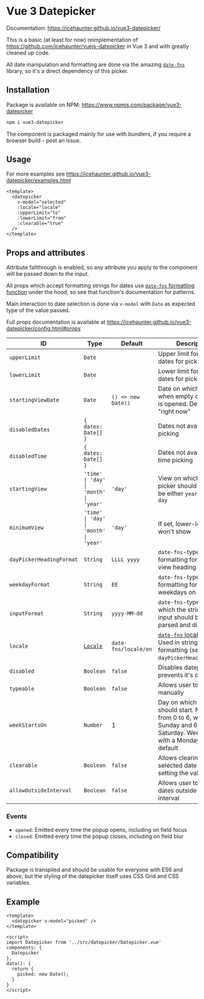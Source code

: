 # Vue 3 Datepicker

Documentation: https://icehaunter.github.io/vue3-datepicker/

This is a basic (at least for now) reimplementation of https://github.com/icehaunter/vuejs-datepicker in Vue 3 and with greatly cleaned up code.

All date manipulation and formatting are done via the amazing [`date-fns`](https://date-fns.org/) library, so it's a direct dependency of this picker.

## Installation

Package is available on NPM: https://www.npmjs.com/package/vue3-datepicker

```sh
npm i vue3-datepicker
```

The component is packaged mainly for use with bundlers, if you require a browser build - post an issue.

## Usage

For more examples see https://icehaunter.github.io/vue3-datepicker/examples.html

```vue
<template>
  <datepicker
    v-model="selected"
    :locale="locale"
    :upperLimit="to"
    :lowerLimit="from"
    :clearable="true"
  />
</template>
```

## Props and attributes

Attribute fallthrough is enabled, so any attribute you apply to the component will be passed down to the input.

All props which accept formatting strings for dates use [`date-fns` formatting function](https://date-fns.org/docs/format) under the hood, so see that function's documentation for patterns.

Main interaction to date selection is done via `v-model` with `Date` as expected type of the value passed.

Full props documentation is available at https://icehaunter.github.io/vue3-datepicker/config.html#props

| ID                       | Type                                                     | Default              | Description                                                                                                                                |
| ------------------------ | -------------------------------------------------------- | -------------------- | ------------------------------------------------------------------------------------------------------------------------------------------ |
| `upperLimit`             | `Date`                                                   |                      | Upper limit for available dates for picking                                                                                                |
| `lowerLimit`             | `Date`                                                   |                      | Lower limit for available dates for picking                                                                                                |
| `startingViewDate`       | `Date`                                                   | `() => new Date()`   | Date on which to focus when empty datepicker is opened. Default is "right now"                                                             |
| `disabledDates`          | `{ dates: Date[] }`                                      |                      | Dates not available for picking                                                                                                            |
| `disabledTime`           | `{ dates: Date[] }`                                      |                      | Dates not available for time picking                                                                                                       |
| `startingView`           | `'time' \| 'day' \| 'month' \| 'year'`                   | `'day'`              | View on which the date picker should open. Can be either `year`, `month`, or `day`                                                         |
| `minimumView`            | `'time' \| 'day' \| 'month' \| 'year'`                   | `'day'`              | If set, lower-level views won't show                                                                                                       |
| `dayPickerHeadingFormat` | `String`                                                 | `LLLL yyyy`          | `date-fns`-type formatting for a day view heading                                                                                          |
| `weekdayFormat`          | `String`                                                 | `EE`                 | `date-fns`-type formatting for a line of weekdays on day view                                                                              |
| `inputFormat`            | `String`                                                 | `yyyy-MM-dd`         | `date-fns`-type format in which the string in the input should be both parsed and displayed                                                |
| `locale`                 | [`Locale`](https://date-fns.org/v2.16.1/docs/I18n#usage) | `date-fns/locale/en` | [`date-fns` locale object](https://date-fns.org/v2.16.1/docs/I18n#usage). Used in string formatting (see default `dayPickerHeadingFormat`) |
| `disabled`               | `Boolean`                                                | `false`              | Disables datepicker and prevents it's opening                                                                                              |
| `typeable`               | `Boolean`                                                | `false`              | Allows user to input date manually                                                                                                         |
| `weekStartsOn`           | `Number`                                                 | 1                    | Day on which the week should start. Number from 0 to 6, where 0 is Sunday and 6 is Saturday. Week starts with a Monday (1) by default      |
| `clearable`              | `Boolean`                                                | `false`              | Allows clearing the selected date and setting the value to `null`                                                                          |
| `allowOutsideInterval`   | `Boolean`                                                | `false`              | Allows user to click dates outside of current interval                                                                                     |

### Events

- `opened`: Emitted every time the popup opens, including on field focus
- `closed`: Emitted every time the popup closes, including on field blur

## Compatibility

Package is transpiled and should be usable for everyone with ES6 and above, but the styling of the datepicker itself uses CSS Grid and CSS variables.

## Example

```vue
<template>
  <datepicker v-model="picked" />
</template>

<script>
import Datepicker from '../src/datepicker/Datepicker.vue'
components: {
  Datepicker
},
data(): {
  return {
    picked: new Date();
  }
}
</script>
```
